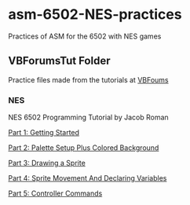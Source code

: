 # asm-6502-NES-practices
Practices of ASM for the 6502 with NES games

## VBForumsTut Folder
Practice files made from the tutorials at [VBFoums](http://vbforum.com/)

### NES
NES 6502 Programming Tutorial by Jacob Roman

[Part 1: Getting Started](http://www.vbforums.com/showthread.php?858389-NES-6502-Programming-Tutorial-Part-1-Getting-Started)

[Part 2: Palette Setup Plus Colored Background](http://www.vbforums.com/showthread.php?858433-NES-6502-Programming-Tutorial-Part-2-Palette-Setup-Plus-Colored-Background)

[Part 3: Drawing a Sprite](http://www.vbforums.com/showthread.php?858523-NES-6502-Programming-Tutorial-Part-3-Drawing-a-Sprite)

[Part 4: Sprite Movement And Declaring Variables](http://www.vbforums.com/showthread.php?858773-NES-6502-Programming-Tutorial-Part-4-Sprite-Movement-And-Declaring-Variables)

[Part 5: Controller Commands](http://www.vbforums.com/showthread.php?858965-NES-6502-Programming-Tutorial-Part-5-Controller-Commands)